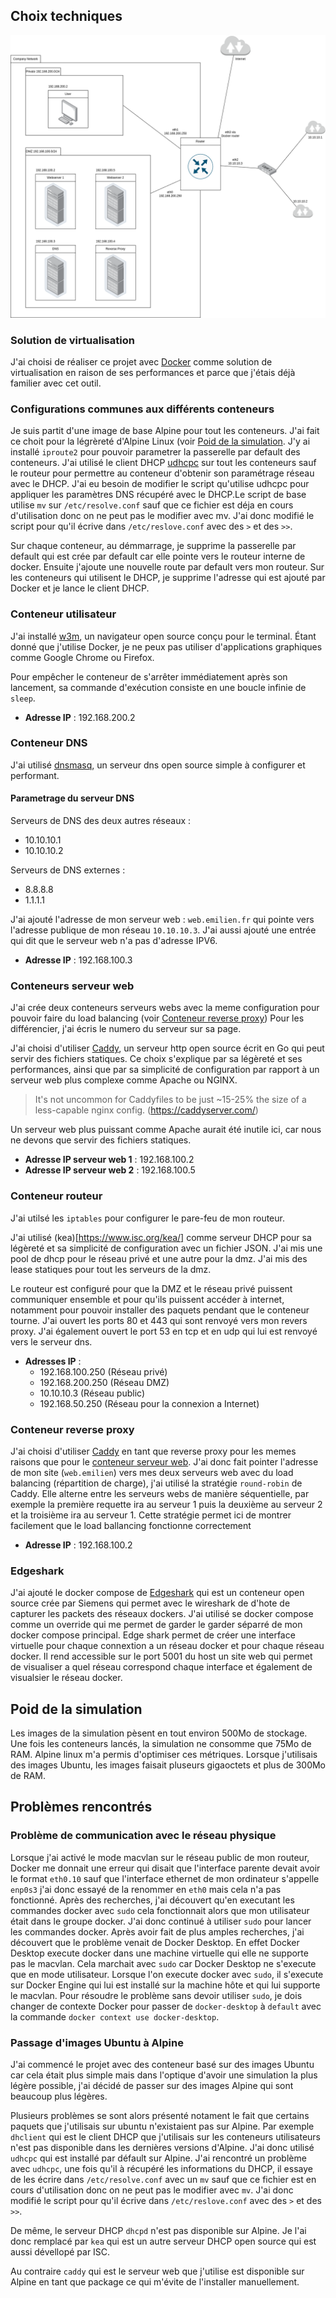 ## Choix techniques

![Carte du Réseau d'entreprise](emilien/carteReseau.png)

### Solution de virtualisation

J'ai choisi de réaliser ce projet avec [Docker](https://www.docker.com/) comme solution de virtualisation en raison de ses performances et parce que j'étais déjà familier avec cet outil.

### Configurations communes aux différents conteneurs

Je suis partit d'une image de base Alpine pour tout les conteneurs. J'ai fait ce choit pour la légrèreté d'Alpine Linux (voir [Poid de la simulation](#poid-de-la-simulation). J'y ai installé `iproute2` pour pouvoir parametrer la passerelle par default des conteneurs. J'ai utilisé le client DHCP [udhcpc](https://wiki.alpinelinux.org/wiki/Udhcpc) sur tout les conteneurs sauf le routeur pour permettre au conteneur d'obtenir son paramétrage réseau avec le DHCP. J'ai eu besoin de modifier le script qu'utilise udhcpc pour appliquer les paramètres DNS récupéré avec le DHCP.Le script de base utilise `mv` sur `/etc/resolve.conf` sauf que ce fichier est déja en cours d'utilisation donc on ne peut pas le modifier avec mv. J'ai donc modifié le script pour qu'il écrive dans `/etc/reslove.conf` avec des `>` et des `>>`.

Sur chaque conteneur, au démmarrage, je supprime la passerelle par default qui est crée par default car elle pointe vers le routeur interne de docker. Ensuite j'ajoute une nouvelle route par default vers mon routeur. Sur les conteneurs qui utilisent le DHCP, je supprime l'adresse qui est ajouté par Docker et je lance le client DHCP.

### Conteneur utilisateur

J'ai installé [w3m](https://github.com/acg/w3m), un navigateur open source conçu pour le terminal. Étant donné que j'utilise Docker, je ne peux pas utiliser d'applications graphiques comme Google Chrome ou Firefox. 

Pour empêcher le conteneur de s'arrêter immédiatement après son lancement, sa commande d'exécution consiste en une boucle infinie de `sleep`.

- **Adresse IP** : 192.168.200.2

### Conteneur DNS

J'ai utilisé [dnsmasq](https://dnsmasq.org/doc.html), un serveur dns open source simple à configurer et performant.

#### Parametrage du serveur DNS

Serveurs de DNS des deux autres réseaux :
- 10.10.10.1
- 10.10.10.2

Serveurs de DNS externes :
- 8.8.8.8
- 1.1.1.1

J'ai ajouté l'adresse de mon serveur web : `web.emilien.fr` qui pointe vers l'adresse publique de mon réseau `10.10.10.3`. J'ai aussi ajouté une entrée qui dit que le serveur web n'a pas d'adresse IPV6.

- **Adresse IP** : 192.168.100.3

### Conteneurs serveur web

J'ai crée deux conteneurs serveurs webs avec la meme configuration pour pouvoir faire du load balancing (voir [Conteneur reverse proxy](#conteneur-reverse-proxy)) Pour les différencier, j'ai écris le numero du serveur sur sa page.

J'ai choisi d'utiliser [Caddy](https://caddyserver.com/), un serveur http open source écrit en Go qui peut servir des fichiers statiques. Ce choix s'explique par sa légèreté et ses performances, ainsi que par sa simplicité de configuration par rapport à un serveur web plus complexe comme Apache ou NGINX.
>It's not uncommon for Caddyfiles to be just ~15-25% the size of a less-capable nginx config. (https://caddyserver.com/)

Un serveur web plus puissant comme Apache aurait été inutile ici, car nous ne devons que servir des fichiers statiques.

- **Adresse IP serveur web 1** : 192.168.100.2
- **Adresse IP serveur web 2** : 192.168.100.5

### Conteneur routeur

J'ai utilsé les `iptables` pour configurer le pare-feu de mon routeur. 

J'ai utilisé (kea)[https://www.isc.org/kea/] comme serveur DHCP pour sa légèreté et sa simplicité de configuration avec un fichier JSON. J'ai mis une pool de dhcp pour le réseau privé et une autre pour la dmz. J'ai mis des lease statiques pour tout les serveurs de la dmz.

Le routeur est configuré pour que la DMZ et le réseau privé puissent communiquer ensemble et pour qu'ils puissent accéder à internet, notamment pour pouvoir installer des paquets pendant que le conteneur tourne. J'ai ouvert les ports 80 et 443 qui sont renvoyé vers mon revers proxy. J'ai également ouvert le port 53 en tcp et en udp qui lui est renvoyé vers le serveur dns.

- **Adresses IP** :
  - 192.168.100.250 (Réseau privé)
  - 192.168.200.250 (Réseau DMZ)
  - 10.10.10.3 (Réseau public)
  - 192.168.50.250 (Réseau pour la connexion a Internet)

### Conteneur reverse proxy

J'ai choisi d'utiliser [Caddy](https://caddyserver.com/) en tant que reverse proxy pour les memes raisons que pour le [conteneur serveur web](#conteneurs-serveur-web). J'ai donc fait pointer l'adresse de mon site (`web.emilien`) vers mes deux serveurs web avec du load balancing (répartition de charge), j'ai utilisé la stratégie `round-robin` de Caddy. Elle alterne entre les serveurs webs de manière séquentielle, par exemple la première requette ira au serveur 1 puis la deuxième au serveur 2 et la troisième ira au serveur 1. Cette stratégie permet ici de montrer facilement que le load ballancing fonctionne correctement

- **Adresse IP** : 192.168.100.2

### Edgeshark

J'ai ajouté le docker compose de [Edgeshark](https://edgeshark.siemens.io/) qui est un conteneur open source crée par Siemens qui permet avec le wireshark de d'hote de capturer les packets des réseaux dockers. J'ai utilisé se docker compose comme un override qui me permet de garder le garder séparré de mon docker compose principal. Edge shark permet de créer une interface virtuelle pour chaque connextion a un réseau docker et pour chaque réseau docker. Il rend accessible sur le port 5001 du host un site web qui permet de visualiser a quel réseau correspond chaque interface et également de visualsier le réseau docker.

## Poid de la simulation

Les images de la simulation pèsent en tout environ 500Mo de stockage. Une fois les conteneurs lancés, la simulation ne consomme que 75Mo de RAM. Alpine linux m'a permis d'optimiser ces métriques. Lorsque j'utilisais des images Ubuntu, les images faisait pluseurs gigaoctets et plus de 300Mo de RAM.

## Problèmes rencontrés

### Problème de communication avec le réseau physique

Lorsque j'ai activé le mode macvlan sur le réseau public de mon routeur, Docker me donnait une erreur qui disait que l'interface parente devait avoir le format `eth0.10` sauf que l'interface ethernet de mon ordinateur s'appelle `enp0s3` j'ai donc essayé de la renommer en `eth0` mais cela n'a pas fonctionné. Après des recherches, j'ai découvert qu'en executant les commandes docker avec `sudo` cela fonctionnait alors que mon utilisateur était dans le groupe docker. J'ai donc continué à utiliser `sudo` pour lancer les commandes docker. Après avoir fait de plus amples recherches, j'ai découvert que le problème venait de Docker Desktop. En effet Docker Desktop execute docker dans une machine virtuelle qui elle ne supporte pas le macvlan. Cela marchait avec `sudo` car Docker Desktop ne s'execute que en mode utilisateur. Lorsque l'on execute docker avec `sudo`, il s'execute sur Docker Engine qui lui est installé sur la machine hôte et qui lui supporte le macvlan. Pour résoudre le problème sans devoir utiliser `sudo`, je dois changer de contexte Docker pour passer de `docker-desktop` à `default` avec la commande `docker context use docker-desktop`.


### Passage d'images Ubuntu à Alpine

J'ai commencé le projet avec des conteneur basé sur des images Ubuntu car cela était plus simple mais dans l'optique d'avoir une simulation la plus légère possible, j'ai décidé de passer sur des images Alpine qui sont beaucoup plus légères.

Plusieurs problèmes se sont alors présenté notament le fait que certains paquets que j'utilisais sur ubuntu n'existaient pas sur Alpine. Par exemple `dhclient` qui est le client DHCP que j'utilisais sur les conteneurs utilisateurs n'est pas disponible dans les dernières versions d'Alpine. J'ai donc utilisé `udhcpc` qui est installé par défault sur Alpine. J'ai rencontré un problème avec `udhcpc`, une fois qu'il à récupéré les informations du DHCP, il essaye de les écrire dans `/etc/resolve.conf` avec un `mv` sauf que ce fichier est en cours d'utilisation donc on ne peut pas le modifier avec `mv`. J'ai donc modifié le script pour qu'il écrive dans `/etc/reslove.conf` avec des `>` et des `>>`.


De même, le serveur DHCP `dhcpd` n'est pas disponible sur Alpine. Je l'ai donc remplacé par `kea` qui est un autre serveur DHCP open source qui est aussi dévellopé par ISC.

Au contraire `caddy` qui est le serveur web que j'utilise est disponible sur Alpine en tant que package ce qui m'évite de l'installer manuellement.